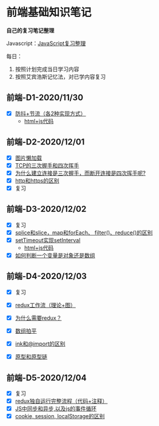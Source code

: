 # 前端基础知识笔记

**自己的复习笔记整理**

Javascript：[JavaScript复习整理](https://www.wolai.com/mary/sxD9sU5x4MBmP5EpaGFAph#kbymPXgCamKVgCksfJiQpN)

每日：
1. 按照计划完成当日学习内容
2. 按照艾宾浩斯记忆法，对已学内容复习

## 前端-D1-2020/11/30
   - [x] [防抖+节流（各2种实现方式）](https://www.wolai.com/mary/31tAtZhJXZU86nR5wueUWt#oE31y4MiDySb6Ebdeu9htH)
     - [html+js代码](2020-11-30/防抖节流.html)

## 前端-D2-2020/12/01
   - [x] [图片懒加载](https://www.wolai.com/mary/ejfAPog1qaAu7NDKpt45mx)
   - [x] [TCP的三次握手和四次挥手](https://www.wolai.com/mary/inf1zCaoMJdRCYoZQXhALC)
   - [x] [为什么建立连接是三次握手，而断开连接是四次挥手呢?](https://www.wolai.com/mary/vn4gmFeiivV3wob6vX8GVa)
   - [x] [http和https的区别](https://www.wolai.com/mary/kbymPXgCamKVgCksfJiQpN)
   - [x] 复习

## 前端-D3-2020/12/02
   - [x] 复习
   - [x] [splice和slice，map和forEach、 filter()、reduce()的区别](https://www.wolai.com/mary/4d3HuSKg2c4K3CHnDDWkYt)
   - [x] [setTimeout实现setInterval](https://www.wolai.com/mary/wvPwz4FhRqgaze9SRypxPY)
     - [html+js代码](2020-12-02/用setTImeout实现setInterval.html)
   - [x] [如何判断一个变量是对象还是数组](https://www.wolai.com/mary/rPktXJ2xocawfXnX1vqTeD)

## 前端-D4-2020/12/03
   - [x] 复习
   - [x] [redux工作流（理论+图）](https://www.wolai.com/mary/tFsQmZwzvzxHuvr1FcPpPY)
   - [x] [为什么需要redux？](https://www.wolai.com/mary/m7FQAtFtFpvpWnsgEpkqGy)
   - [x] [数组拍平](https://www.wolai.com/mary/xeDL9FvoMQHQoaj7eYGvga)
   - [x] [ink和@import的区别](https://www.wolai.com/mary/4BzVhqrtJSzWiMYRTZik1Y)
   - [x] [原型和原型链](https://www.wolai.com/mary/kNxiaTie7PHSBFG3MntuJz)


## 前端-D5-2020/12/04
   - [x] 复习
   - [x] [redux独自运行完整流程（代码+注释）](https://www.wolai.com/mary/mL7ZWpottr6ZJqwaeazPm7)
   - [x] [JS中同步和异步,以及js的事件循环](https://www.wolai.com/mary/eYhJjyyUyijoPm4xNbhi6B)
   - [x] [cookie, session, localStorage的区别](https://www.wolai.com/mary/9YQmgfdHUHDrhEvzv9jTUg)
